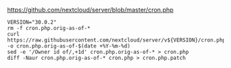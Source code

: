 https://github.com/nextcloud/server/blob/master/cron.php

```shell
VERSION="30.0.2"
rm -f cron.php.orig-as-of-*
curl https://raw.githubusercontent.com/nextcloud/server/v${VERSION}/cron.php -o cron.php.orig-as-of-$(date +%Y-%m-%d)
sed -e '/Owner id of/,+1d' cron.php.orig-as-of-* > cron.php
diff -Naur cron.php.orig-as-of-* cron.php > cron.php.patch
```
